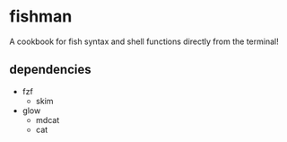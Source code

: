# fishman
A cookbook for fish syntax and shell functions directly from the terminal!

## dependencies
- fzf
  - skim
- glow
  - mdcat
  - cat
